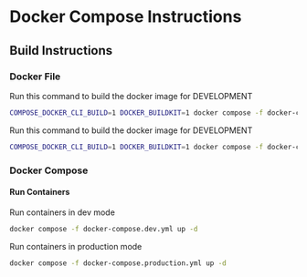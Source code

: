 # Docker Compose Instructions

## Build Instructions

### Docker File

Run this command to build the docker image for DEVELOPMENT

```bash
COMPOSE_DOCKER_CLI_BUILD=1 DOCKER_BUILDKIT=1 docker compose -f docker-compose.dev.yml build
```

Run this command to build the docker image for DEVELOPMENT

```bash
COMPOSE_DOCKER_CLI_BUILD=1 DOCKER_BUILDKIT=1 docker compose -f docker-compose.production.yml build
```

### Docker Compose

#### Run Containers

Run containers in dev mode

```bash
docker compose -f docker-compose.dev.yml up -d
```

Run containers in production mode

```bash
docker compose -f docker-compose.production.yml up -d
```
